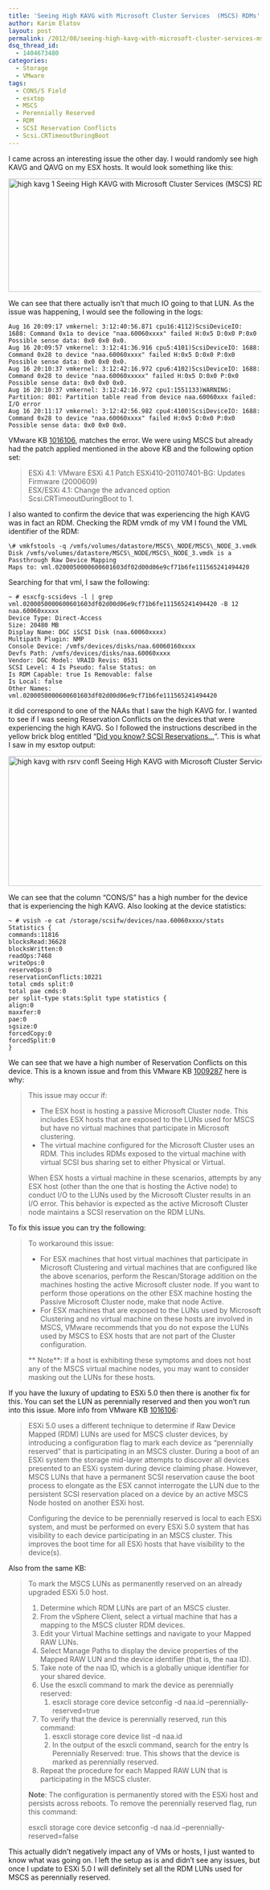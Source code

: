 ```yaml
---
title: 'Seeing High KAVG with Microsoft Cluster Services  (MSCS) RDMs'
author: Karim Elatov
layout: post
permalink: /2012/08/seeing-high-kavg-with-microsoft-cluster-services-mscs-rdms/
dsq_thread_id:
  - 1404673480
categories:
  - Storage
  - VMware
tags:
  - CONS/S Field
  - esxtop
  - MSCS
  - Perennially Reserved
  - RDM
  - SCSI Reservation Conflicts
  - Scsi.CRTimeoutDuringBoot
---
```

I came across an interesting issue the other day. I would randomly see high KAVG and QAVG on my ESX hosts. It would look something like this:

<a href="http://virtuallyhyper.com/wp-content/uploads/2012/08/high-kavg-1.png" onclick="javascript:_gaq.push(['_trackEvent','outbound-article','http://virtuallyhyper.com/wp-content/uploads/2012/08/high-kavg-1.png']);"><img class="alignnone size-full wp-image-2440" title="high-kavg-1" src="http://virtuallyhyper.com/wp-content/uploads/2012/08/high-kavg-1.png" alt="high kavg 1 Seeing High KAVG with Microsoft Cluster Services  (MSCS) RDMs" width="1134" height="225" /></a>

We can see that there actually isn&#8217;t that much IO going to that LUN. As the issue was happening, I would see the following in the logs:

	  
	Aug 16 20:09:17 vmkernel: 3:12:40:56.871 cpu16:4112)ScsiDeviceIO: 1688: Command 0x1a to device "naa.60060xxxx" failed H:0x5 D:0x0 P:0x0 Possible sense data: 0x0 0x0 0x0.  
	Aug 16 20:09:57 vmkernel: 3:12:41:36.916 cpu5:4101)ScsiDeviceIO: 1688: Command 0x28 to device "naa.60060xxxx" failed H:0x5 D:0x0 P:0x0 Possible sense data: 0x0 0x0 0x0.  
	Aug 16 20:10:37 vmkernel: 3:12:42:16.972 cpu6:4102)ScsiDeviceIO: 1688: Command 0x28 to device "naa.60060xxxxx" failed H:0x5 D:0x0 P:0x0 Possible sense data: 0x0 0x0 0x0.  
	Aug 16 20:10:37 vmkernel: 3:12:42:16.972 cpu1:1551133)WARNING: Partition: 801: Partition table read from device naa.60060xxx failed: I/O error  
	Aug 16 20:11:17 vmkernel: 3:12:42:56.982 cpu4:4100)ScsiDeviceIO: 1688: Command 0x28 to device "naa.60060xxxx" failed H:0x5 D:0x0 P:0x0 Possible sense data: 0x0 0x0 0x0.  
	

VMware KB <a href="http://kb.vmware.com/kb/1016106" onclick="javascript:_gaq.push(['_trackEvent','outbound-article','http://kb.vmware.com/kb/1016106']);">1016106</a>, matches the error. We were using MSCS but already had the patch applied mentioned in the above KB and the following option set:

> ESXi 4.1: VMware ESXi 4.1 Patch ESXi410-201107401-BG: Updates Firmware (2000609)  
> ESX/ESXi 4.1: Change the advanced option Scsi.CRTimeoutDuringBoot to 1.

I also wanted to confirm the device that was experiencing the high KAVG was in fact an RDM. Checking the RDM vmdk of my VM I found the VML identifier of the RDM:

	  
	\# vmkfstools -q /vmfs/volumes/datastore/MSCS\_NODE/MSCS\_NODE_3.vmdk  
	Disk /vmfs/volumes/datastore/MSCS\_NODE/MSCS\_NODE_3.vmdk is a Passthrough Raw Device Mapping  
	Maps to: vml.0200050000600601603df02d00d06e9cf71b6fe111565241494420  
	

Searching for that vml, I saw the following:

	  
	~ # esxcfg-scsidevs -l | grep vml.0200050000600601603df02d00d06e9cf71b6fe111565241494420 -B 12  
	naa.60060xxxxx  
	Device Type: Direct-Access  
	Size: 20480 MB  
	Display Name: DGC iSCSI Disk (naa.60060xxxx)  
	Multipath Plugin: NMP  
	Console Device: /vmfs/devices/disks/naa.60060160xxxx  
	Devfs Path: /vmfs/devices/disks/naa.60060xxxx  
	Vendor: DGC Model: VRAID Revis: 0531  
	SCSI Level: 4 Is Pseudo: false Status: on  
	Is RDM Capable: true Is Removable: false  
	Is Local: false  
	Other Names:  
	vml.0200050000600601603df02d00d06e9cf71b6fe111565241494420  
	

it did correspond to one of the NAAs that I saw the high KAVG for. I wanted to see if I was seeing Reservation Conflicts on the devices that were experiencing the high KAVG. So I followed the instructions described in the yellow brick blog entitled &#8220;<a href="http://www.yellow-bricks.com/2010/10/26/did-you-know-scsi-reservations/" onclick="javascript:_gaq.push(['_trackEvent','outbound-article','http://www.yellow-bricks.com/2010/10/26/did-you-know-scsi-reservations/']);">Did you know? SCSI Reservations…</a>&#8220;. This is what I saw in my esxtop output:

<a href="http://virtuallyhyper.com/wp-content/uploads/2012/08/high-kavg-with-rsrv-confl.png" onclick="javascript:_gaq.push(['_trackEvent','outbound-article','http://virtuallyhyper.com/wp-content/uploads/2012/08/high-kavg-with-rsrv-confl.png']);"><img class="alignnone size-full wp-image-2441" title="high-kavg-with-rsrv-confl" src="http://virtuallyhyper.com/wp-content/uploads/2012/08/high-kavg-with-rsrv-confl.png" alt="high kavg with rsrv confl Seeing High KAVG with Microsoft Cluster Services  (MSCS) RDMs" width="1131" height="258" /></a>

We can see that the column &#8220;CONS/S&#8221; has a high number for the device that is experiencing the high KAVG. Also looking at the device statistics:

	  
	~ # vsish -e cat /storage/scsifw/devices/naa.60060xxxx/stats  
	Statistics {  
	commands:11816  
	blocksRead:36628  
	blocksWritten:0  
	readOps:7468  
	writeOps:0  
	reserveOps:0  
	reservationConflicts:10221  
	total cmds split:0  
	total pae cmds:0  
	per split-type stats:Split type statistics {  
	align:0  
	maxxfer:0  
	pae:0  
	sgsize:0  
	forcedCopy:0  
	forcedSplit:0  
	}  
	

We can see that we have a high number of Reservation Conflicts on this device. This is a known issue and from this VMware KB <a href="http://kb.vmware.com/kb/1009287" onclick="javascript:_gaq.push(['_trackEvent','outbound-article','http://kb.vmware.com/kb/1009287']);">1009287</a> here is why:

> This issue may occur if:
> 
> *   The ESX host is hosting a passive Microsoft Cluster node. This includes ESX hosts that are exposed to the LUNs used for MSCS but have no virtual machines that participate in Microsoft clustering.
> *   The virtual machine configured for the Microsoft Cluster uses an RDM. This includes RDMs exposed to the virtual machine with virtual SCSI bus sharing set to either Physical or Virtual.
> 
> When ESX hosts a virtual machine in these scenarios, attempts by any ESX host (other than the one that is hosting the Active node) to conduct I/O to the LUNs used by the Microsoft Cluster results in an I/O error. This behavior is expected as the active Microsoft Cluster node maintains a SCSI reservation on the RDM LUNs.

To fix this issue you can try the following:

> To workaround this issue:
> 
> *   For ESX machines that host virtual machines that participate in Microsoft Clustering and virtual machines that are configured like the above scenarios, perform the Rescan/Storage addition on the machines hosting the active Microsoft cluster node. If you want to perform those operations on the other ESX machine hosting the Passive Microsoft Cluster node, make that node Active.
> *   For ESX machines that are exposed to the LUNs used by Microsoft Clustering and no virtual machine on these hosts are involved in MSCS, VMware recommends that you do not expose the LUNs used by MSCS to ESX hosts that are not part of the Cluster configuration.
> 
> ** Note**: If a host is exhibiting these symptoms and does not host any of the MSCS virtual machine nodes, you may want to consider masking out the LUNs for these hosts.

If you have the luxury of updating to ESXi 5.0 then there is another fix for this. You can set the LUN as perennially reserved and then you won&#8217;t run into this issue. More info from VMware KB <a href="http://kb.vmware.com/kb/1016106" onclick="javascript:_gaq.push(['_trackEvent','outbound-article','http://kb.vmware.com/kb/1016106']);">1016106</a>:

> ESXi 5.0 uses a different technique to determine if Raw Device Mapped (RDM) LUNs are used for MSCS cluster devices, by introducing a configuration flag to mark each device as &#8220;perennially reserved&#8221; that is participating in an MSCS cluster. During a boot of an ESXi system the storage mid-layer attempts to discover all devices presented to an ESXi system during device claiming phase. However, MSCS LUNs that have a permanent SCSI reservation cause the boot process to elongate as the ESX cannot interrogate the LUN due to the persistent SCSI reservation placed on a device by an active MSCS Node hosted on another ESXi host.
> 
> Configuring the device to be perennially reserved is local to each ESXi system, and must be performed on every ESXi 5.0 system that has visibility to each device participating in an MSCS cluster. This improves the boot time for all ESXi hosts that have visibility to the device(s).

Also from the same KB:

> To mark the MSCS LUNs as permanently reserved on an already upgraded ESXi 5.0 host.
> 
> 1.  Determine which RDM LUNs are part of an MSCS cluster.
> 2.  From the vSphere Client, select a virtual machine that has a mapping to the MSCS cluster RDM devices.
> 3.  Edit your Virtual Machine settings and navigate to your Mapped RAW LUNs.
> 4.  Select Manage Paths to display the device properties of the Mapped RAW LUN and the device identifier (that is, the naa ID).
> 5.  Take note of the naa ID, which is a globally unique identifier for your shared device.
> 6.  Use the esxcli command to mark the device as perennially reserved: 
>     1.  esxcli storage core device setconfig -d naa.id &#8211;perennially-reserved=true
> 7.  To verify that the device is perennially reserved, run this command: 
>     1.  esxcli storage core device list -d naa.id
>     2.  In the output of the esxcli command, search for the entry Is Perennially Reserved: true. This shows that the device is marked as perennially reserved.
> 8.  Repeat the procedure for each Mapped RAW LUN that is participating in the MSCS cluster.
> 
> **Note**: The configuration is permanently stored with the ESXi host and persists across reboots. To remove the perennially reserved flag, run this command:
> 
> esxcli storage core device setconfig -d naa.id &#8211;perennially-reserved=false

This actually didn&#8217;t negatively impact any of VMs or hosts, I just wanted to know what was going on. I left the setup as is and didn&#8217;t see any issues, but once I update to ESXi 5.0 I will definitely set all the RDM LUNs used for MSCS as perennially reserved.

<p class="wp-flattr-button">
  <a class="FlattrButton" style="display:none;" href="http://virtuallyhyper.com/2012/08/seeing-high-kavg-with-microsoft-cluster-services-mscs-rdms/" title=" Seeing High KAVG with Microsoft Cluster Services  (MSCS) RDMs" rev="flattr;uid:virtuallyhyper;language:en_GB;category:text;tags:CONS/S Field,esxtop,MSCS,Perennially Reserved,RDM,SCSI Reservation Conflicts,Scsi.CRTimeoutDuringBoot,blog;button:compact;">I came across an interesting issue the other day. I would randomly see high KAVG and QAVG on my ESX hosts. It would look something like this: We can see...</a>
</p>